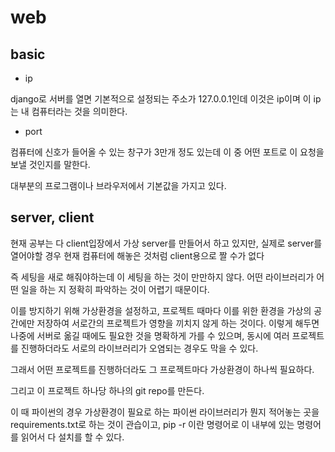 # web

## basic

-  ip

 django로 서버를 열면 기본적으로 설정되는 주소가 127.0.0.1인데 이것은 ip이며 이 ip는 내 컴퓨터라는 것을 의미한다.

-  port 

컴퓨터에 신호가 들어올 수 있는 창구가 3만개 정도 있는데 이 중 어떤 포트로 이 요청을 보낼 것인지를 말한다.

대부분의 프로그램이나 브라우저에서 기본값을 가지고 있다.

## server, client

현재 공부는 다 client입장에서 가상 server를 만들어서 하고 있지만, 실제로 server를 열어야할 경우 현재 컴퓨터에 해놓은 것처럼 client용으로 짤 수가 없다

즉 세팅을 새로 해줘야하는데  이 세팅을 하는 것이 만만하지 않다. 어떤 라이브러리가 어떤 일을 하는 지 정확히 파악하는 것이 어렵기 때문이다.

이를 방지하기 위해 가상환경을 설정하고, 프로젝트 때마다 이를 위한 환경을 가상의 공간에만 저장하여 서로간의 프로젝트가 영향을 끼치지 않게 하는 것이다. 이렇게 해두면 나중에 서버로 옮길 때에도 필요한 것을 명확하게 가를 수 있으며, 동시에 여러 프로젝트를 진행하더라도 서로의 라이브러리가 오염되는 경우도 막을 수 있다.

그래서 어떤 프로젝트를 진행하더라도 그 프로젝트마다 가상환경이 하나씩 필요하다.

그리고 이 프로젝트 하나당 하나의 git repo를 만든다.

이 때 파이썬의 경우 가상환경이 필요로 하는 파이썬 라이브러리가 뭔지 적어놓는 곳을 requirements.txt로 하는 것이 관습이고, pip -r 이란 명령어로 이 내부에 있는 명령어를 읽어서 다 설치를 할 수 있다.